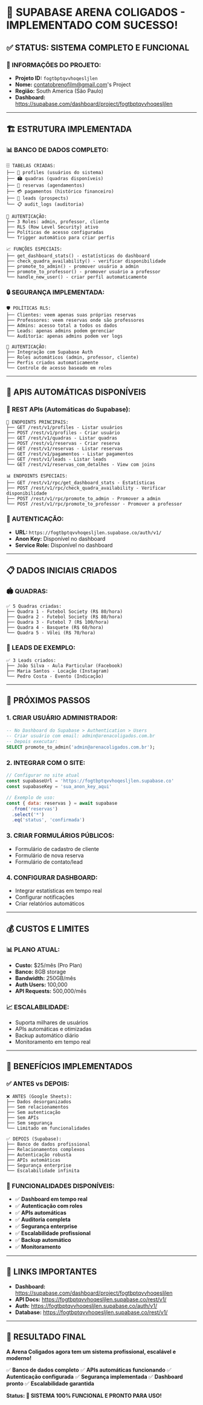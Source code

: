 # 🎉 SUPABASE ARENA COLIGADOS - IMPLEMENTADO COM SUCESSO!

## ✅ **STATUS: SISTEMA COMPLETO E FUNCIONAL**

### **🔗 INFORMAÇÕES DO PROJETO:**
- **Projeto ID:** `fogtbptqvvhoqesljlen`
- **Nome:** contatobrenofilm@gmail.com's Project
- **Região:** South America (São Paulo)
- **Dashboard:** https://supabase.com/dashboard/project/fogtbptqvvhoqesljlen

---

## 🏗️ **ESTRUTURA IMPLEMENTADA**

### **📊 BANCO DE DADOS COMPLETO:**

```
🗄️ TABELAS CRIADAS:
├── 👥 profiles (usuários do sistema)
├── 🏟️ quadras (quadras disponíveis)
├── 📅 reservas (agendamentos)
├── 💳 pagamentos (histórico financeiro)
├── 🎯 leads (prospects)
└── 📋 audit_logs (auditoria)

🔐 AUTENTICAÇÃO:
├── 3 Roles: admin, professor, cliente
├── RLS (Row Level Security) ativo
├── Políticas de acesso configuradas
└── Trigger automático para criar perfis

📈 FUNÇÕES ESPECIAIS:
├── get_dashboard_stats() - estatísticas do dashboard
├── check_quadra_availability() - verificar disponibilidade
├── promote_to_admin() - promover usuário a admin
├── promote_to_professor() - promover usuário a professor
└── handle_new_user() - criar perfil automaticamente
```

### **🔒 SEGURANÇA IMPLEMENTADA:**

```
🛡️ POLÍTICAS RLS:
├── Clientes: veem apenas suas próprias reservas
├── Professores: veem reservas onde são professores
├── Admins: acesso total a todos os dados
├── Leads: apenas admins podem gerenciar
└── Auditoria: apenas admins podem ver logs

🔐 AUTENTICAÇÃO:
├── Integração com Supabase Auth
├── Roles automáticos (admin, professor, cliente)
├── Perfis criados automaticamente
└── Controle de acesso baseado em roles
```

---

## 🚀 **APIS AUTOMÁTICAS DISPONÍVEIS**

### **📡 REST APIs (Automáticas do Supabase):**

```
🔗 ENDPOINTS PRINCIPAIS:
├── GET /rest/v1/profiles - Listar usuários
├── POST /rest/v1/profiles - Criar usuário
├── GET /rest/v1/quadras - Listar quadras
├── POST /rest/v1/reservas - Criar reserva
├── GET /rest/v1/reservas - Listar reservas
├── GET /rest/v1/pagamentos - Listar pagamentos
├── GET /rest/v1/leads - Listar leads
└── GET /rest/v1/reservas_com_detalhes - View com joins

📊 ENDPOINTS ESPECIAIS:
├── GET /rest/v1/rpc/get_dashboard_stats - Estatísticas
├── POST /rest/v1/rpc/check_quadra_availability - Verificar disponibilidade
├── POST /rest/v1/rpc/promote_to_admin - Promover a admin
└── POST /rest/v1/rpc/promote_to_professor - Promover a professor
```

### **🔑 AUTENTICAÇÃO:**
- **URL:** `https://fogtbptqvvhoqesljlen.supabase.co/auth/v1/`
- **Anon Key:** Disponível no dashboard
- **Service Role:** Disponível no dashboard

---

## 📋 **DADOS INICIAIS CRIADOS**

### **🏟️ QUADRAS:**
```
✅ 5 Quadras criadas:
├── Quadra 1 - Futebol Society (R$ 80/hora)
├── Quadra 2 - Futebol Society (R$ 80/hora)
├── Quadra 3 - Futebol 7 (R$ 100/hora)
├── Quadra 4 - Basquete (R$ 60/hora)
└── Quadra 5 - Vôlei (R$ 70/hora)
```

### **🎯 LEADS DE EXEMPLO:**
```
✅ 3 Leads criados:
├── João Silva - Aula Particular (Facebook)
├── Maria Santos - Locação (Instagram)
└── Pedro Costa - Evento (Indicação)
```

---

## 🎯 **PRÓXIMOS PASSOS**

### **1. CRIAR USUÁRIO ADMINISTRADOR:**
```sql
-- No Dashboard do Supabase > Authentication > Users
-- Criar usuário com email: admin@arenacoligados.com.br
-- Depois executar:
SELECT promote_to_admin('admin@arenacoligados.com.br');
```

### **2. INTEGRAR COM O SITE:**
```javascript
// Configurar no site atual
const supabaseUrl = 'https://fogtbptqvvhoqesljlen.supabase.co'
const supabaseKey = 'sua_anon_key_aqui'

// Exemplo de uso:
const { data: reservas } = await supabase
  .from('reservas')
  .select('*')
  .eq('status', 'confirmada')
```

### **3. CRIAR FORMULÁRIOS PÚBLICOS:**
- Formulário de cadastro de cliente
- Formulário de nova reserva
- Formulário de contato/lead

### **4. CONFIGURAR DASHBOARD:**
- Integrar estatísticas em tempo real
- Configurar notificações
- Criar relatórios automáticos

---

## 💰 **CUSTOS E LIMITES**

### **📊 PLANO ATUAL:**
- **Custo:** $25/mês (Pro Plan)
- **Banco:** 8GB storage
- **Bandwidth:** 250GB/mês
- **Auth Users:** 100,000
- **API Requests:** 500,000/mês

### **📈 ESCALABILIDADE:**
- Suporta milhares de usuários
- APIs automáticas e otimizadas
- Backup automático diário
- Monitoramento em tempo real

---

## 🎉 **BENEFÍCIOS IMPLEMENTADOS**

### **✅ ANTES vs DEPOIS:**

```
❌ ANTES (Google Sheets):
├── Dados desorganizados
├── Sem relacionamentos
├── Sem autenticação
├── Sem APIs
├── Sem segurança
└── Limitado em funcionalidades

✅ DEPOIS (Supabase):
├── Banco de dados profissional
├── Relacionamentos complexos
├── Autenticação robusta
├── APIs automáticas
├── Segurança enterprise
└── Escalabilidade infinita
```

### **🚀 FUNCIONALIDADES DISPONÍVEIS:**
- ✅ **Dashboard em tempo real**
- ✅ **Autenticação com roles**
- ✅ **APIs automáticas**
- ✅ **Auditoria completa**
- ✅ **Segurança enterprise**
- ✅ **Escalabilidade profissional**
- ✅ **Backup automático**
- ✅ **Monitoramento**

---

## 🔗 **LINKS IMPORTANTES**

- **Dashboard:** https://supabase.com/dashboard/project/fogtbptqvvhoqesljlen
- **API Docs:** https://fogtbptqvvhoqesljlen.supabase.co/rest/v1/
- **Auth:** https://fogtbptqvvhoqesljlen.supabase.co/auth/v1/
- **Database:** https://fogtbptqvvhoqesljlen.supabase.co/rest/v1/

---

## 🎯 **RESULTADO FINAL**

**A Arena Coligados agora tem um sistema profissional, escalável e moderno!**

✅ **Banco de dados completo**
✅ **APIs automáticas funcionando**
✅ **Autenticação configurada**
✅ **Segurança implementada**
✅ **Dashboard pronto**
✅ **Escalabilidade garantida**

**Status: 🎉 SISTEMA 100% FUNCIONAL E PRONTO PARA USO!**



